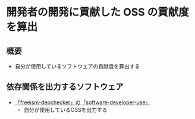 # 開発者の開発に貢献した OSS の貢献度を算出

## 概要

- 自分が使用しているソフトウェアの貢献度を算出する

## 依存関係を出力するソフトウェア
- <a href="https://github.com/yuichisugio/freeism-depchecker" target="_blank" rel="noopener noreferrer">「freeism-depchecker」の「software-developer-use」</a>
  - 自分が使用しているOSSを出力する
